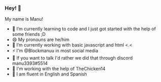 ### Hey! 👋
My name is Manu!
- 🌱 I’m currently learning to code and I just got started with the help of some friends ;D
- 😄 My pronouns are he/him
- 🔭 I’m currently working with basic javascript and html <.<
- ⚡ I'm @Blockmanuu in most social media
- 💬 If you want to talk I'd rather we did that through discord manu3393#5514
- 🔨 I'm working with the help of TheChicken14
- 🎤 I am fluent in English and Spanish

<!--
**raccoondotcom/raccoondotcom** is a ✨ _special_ ✨ repository because its `README.md` (this file) appears on your GitHub profile.

Here are some ideas to get you started:

- 🔭 I’m currently working on ...
- 🌱 I’m currently learning ...
- 👯 I’m looking to collaborate on ...
- 🤔 I’m looking for help with ...
- 💬 Ask me about ...
- 📫 How to reach me: ...
- 😄 Pronouns: ...
- ⚡ Fun fact: ...
-->
